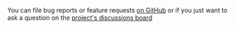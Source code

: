 You can file bug reports or feature requests 
[on GitHub](https://github.com/analog-garage/mkdocstrings-python-xref/issues) or if you just want to ask
a question on the [project's discussions board](https://github.com/analog-garage/mkdocstrings-python-xref/discussions)

